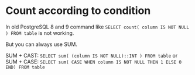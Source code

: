 # Count according to condition
In old PostgreSQL 8 and 9 command like `SELECT count( column IS NOT NULL ) FROM table` is not working.

But you can always use SUM.

SUM + CAST: `SELECT sum( (column IS NOT NULL)::INT ) FROM table`
or SUM + CASE: `SELECT sum( CASE WHEN column IS NOT NULL THEN 1 ELSE 0 END) FROM table`



